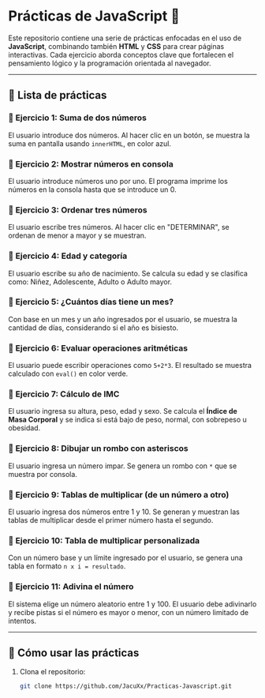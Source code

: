 # Prácticas de JavaScript 🧪

Este repositorio contiene una serie de prácticas enfocadas en el uso de **JavaScript**, combinando también **HTML** y **CSS** para crear páginas interactivas. Cada ejercicio aborda conceptos clave que fortalecen el pensamiento lógico y la programación orientada al navegador.

---

## 📂 Lista de prácticas

### 🔹 Ejercicio 1: Suma de dos números
El usuario introduce dos números. Al hacer clic en un botón, se muestra la suma en pantalla usando `innerHTML`, en color azul.

### 🔸 Ejercicio 2: Mostrar números en consola
El usuario introduce números uno por uno. El programa imprime los números en la consola hasta que se introduce un 0.

### 🔹 Ejercicio 3: Ordenar tres números
El usuario escribe tres números. Al hacer clic en "DETERMINAR", se ordenan de menor a mayor y se muestran.

### 🔸 Ejercicio 4: Edad y categoría
El usuario escribe su año de nacimiento. Se calcula su edad y se clasifica como: Niñez, Adolescente, Adulto o Adulto mayor.

### 🔹 Ejercicio 5: ¿Cuántos días tiene un mes?
Con base en un mes y un año ingresados por el usuario, se muestra la cantidad de días, considerando si el año es bisiesto.

### 🔸 Ejercicio 6: Evaluar operaciones aritméticas
El usuario puede escribir operaciones como `5+2*3`. El resultado se muestra calculado con `eval()` en color verde.

### 🔹 Ejercicio 7: Cálculo de IMC
El usuario ingresa su altura, peso, edad y sexo. Se calcula el **Índice de Masa Corporal** y se indica si está bajo de peso, normal, con sobrepeso u obesidad.

### 🔸 Ejercicio 8: Dibujar un rombo con asteriscos
El usuario ingresa un número impar. Se genera un rombo con `*` que se muestra por consola.

### 🔹 Ejercicio 9: Tablas de multiplicar (de un número a otro)
El usuario ingresa dos números entre 1 y 10. Se generan y muestran las tablas de multiplicar desde el primer número hasta el segundo.

### 🔸 Ejercicio 10: Tabla de multiplicar personalizada
Con un número base y un límite ingresado por el usuario, se genera una tabla en formato `n x i = resultado`.

### 🔹 Ejercicio 11: Adivina el número
El sistema elige un número aleatorio entre 1 y 100. El usuario debe adivinarlo y recibe pistas si el número es mayor o menor, con un número limitado de intentos.

---

## 🧭 Cómo usar las prácticas

1. Clona el repositorio:
   ```bash
   git clone https://github.com/JacuXx/Practicas-Javascript.git
